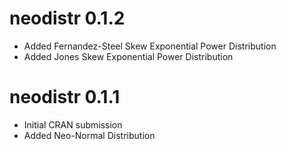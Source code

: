 # neodistr 0.1.2

* Added Fernandez-Steel  Skew Exponential Power Distribution
* Added Jones Skew Exponential Power Distribution

# neodistr 0.1.1

* Initial CRAN submission
* Added Neo-Normal Distribution
